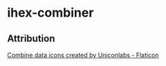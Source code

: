 # ihex-combiner



## Attribution

<a href="https://www.flaticon.com/free-icons/combine-data" title="combine data icons">Combine data icons created by Uniconlabs - Flaticon</a>
